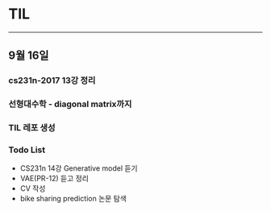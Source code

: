 # TIL
------
## 9월 16일

### cs231n-2017 13강 정리
### 선형대수학 - diagonal matrix까지 
### TIL 레포 생성 

### Todo List
- CS231n 14강 Generative model 듣기
- VAE(PR-12) 듣고 정리
- CV 작성
- bike sharing prediction 논문 탐색

